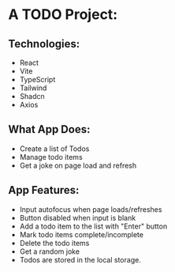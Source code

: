 # A TODO Project:

## Technologies: 
- React
- Vite
- TypeScript
- Tailwind
- Shadcn
- Axios

## What App Does:
- Create a list of Todos
- Manage todo items
- Get a joke on page load and refresh

## App Features:
- Input autofocus when page loads/refreshes
- Button disabled when input is blank
- Add a todo item to the list with "Enter" button
- Mark todo items complete/incomplete
- Delete the todo items
- Get a random joke
- Todos are stored in the local storage.

